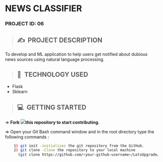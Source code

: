 # **NEWS CLASSIFIER**

### **PROJECT ID: 06**
>## ✍&nbsp; PROJECT DESCRIPTION
To develop and ML application to help users get notified about dubious news sources using natural language processing.

>## 📂&nbsp; TECHNOLOGY USED

* Flask
* Sklearn

>## 💻&nbsp; GETTING STARTED

=> **Fork <a href=https://github.com/LetsUpgrade/NEWS-CLASSIFIER><img src="https://img.icons8.com/ios/24/000000/code-fork.png"></a>this repository to start contributing.**

=> Open your Git Bash command window and in the root directory type the following commands :
```bash
    1) git init -initializes the git repository from the GitHub. 
    2) git clone -Clone the repository to your local machine
      (git clone https://github.com/<your-github-username>/LetsUpgrade/NEWS-CLASSIFIER.git)
```    
